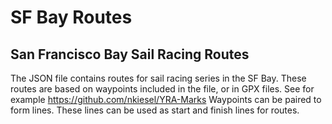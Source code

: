 # SF Bay Routes

San Francisco Bay Sail Racing Routes
---
The JSON file contains routes for sail racing series in the SF Bay.
These routes are based on waypoints included in the file, or in GPX files.
See for example https://github.com/nkiesel/YRA-Marks
Waypoints can be paired to form lines.
These lines can be used as start and finish lines for routes.
